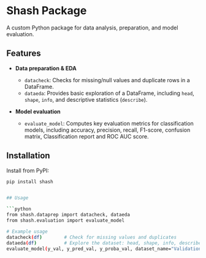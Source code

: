 # Shash Package

A custom Python package for data analysis, preparation, and model evaluation.

## Features

- **Data preparation & EDA**
  - `datacheck`: Checks for missing/null values and duplicate rows in a DataFrame.
  - `dataeda`: Provides basic exploration of a DataFrame, including `head`, `shape`, `info`, and descriptive statistics (`describe`).

- **Model evaluation**
  - `evaluate_model`: Computes key evaluation metrics for classification models, including accuracy, precision, recall, F1-score, confusion matrix, Classification report and ROC AUC score.


## Installation

Install from PyPI:

```bash
pip install shash


## Usage

```python
from shash.dataprep import datacheck, dataeda
from shash.evaluation import evaluate_model

# Example usage
datacheck(df)        # Check for missing values and duplicates
dataeda(df)          # Explore the dataset: head, shape, info, describe
evaluate_model(y_val, y_pred_val, y_proba_val, dataset_name="Validation Set")  # Evaluate model performance: accuracy, precision, recall, F1-score, confusion matrix

